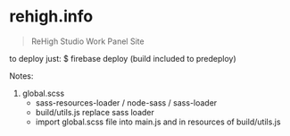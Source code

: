 # rehigh.info

> ReHigh Studio Work Panel Site

to deploy just: 
  $ firebase deploy (build included to predeploy) 

Notes:
1. global.scss
   + sass-resources-loader / node-sass / sass-loader
   + build/utils.js replace sass loader
   + import global.scss file into main.js and in resources of build/utils.js
